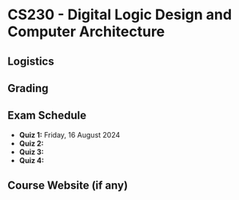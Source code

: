 # CS230 - Digital Logic Design and Computer Architecture

## Logistics

## Grading

## Exam Schedule

- **Quiz 1:** Friday, 16 August 2024
- **Quiz 2:**
- **Quiz 3:**
- **Quiz 4:**

## Course Website (if any)
